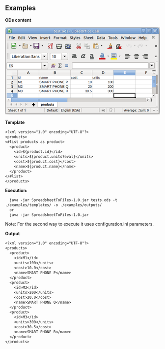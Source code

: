 ## Examples

**ODs content**

![ODs content](./ods_content.png "ODs file example")

**Template**

```
<?xml version="1.0" encoding="UTF-8"?>
<products>
<#list products as product>
  <product>
    <id>${product.id}</id>
    <units>${product.units?eval}</units>
    <cost>${product.cost}</cost>
    <name>${product.name}</name>
  </product>
</#list>
</products>
```

**Execution:**
```
  java -jar SpreadsheetToFiles-1.0.jar tests.ods -t ./examples/templates/ -o ./examples/outputs/
  or
  java -jar SpreadsheetToFiles-1.0.jar
```
Note: For the second way to execute it uses configuration.ini parameters.


**Output**

```
<?xml version="1.0" encoding="UTF-8"?>
<products>
  <product>
    <id>M1</id>
    <units>100</units>
    <cost>10.0</cost>
    <name>SMART PHONE P</name>
  </product>
  <product>
    <id>M2</id>
    <units>200</units>
    <cost>20.0</cost>
    <name>SMART PHONE Q</name>
  </product>
  <product>
    <id>M3</id>
    <units>300</units>
    <cost>30.5</cost>
    <name>SMART PHONE R</name>
  </product>
</products>
```


